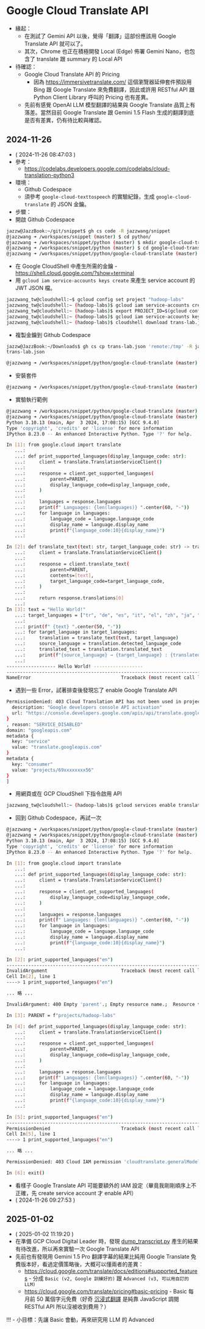 # Google Cloud Translate API

- 緣起：
  - 在測試了 Gemini API 以後，覺得「翻譯」這部份應該用 Google Translate API 就可以了。
  - 其次，Chrome 也正在積極開發 Local (Edge) 佈署 Gemini Nano，也包含了 translate 跟 summary 的 Local API
- 待確認：
  - Google Cloud Translate API 的 Pricing
    - 因為 https://immersivetranslate.com/ 這個瀏覽器延伸套件預設用 Bing 跟 Google Translate 來免費翻譯，因此或許用 RESTful API 跟 Python Client Library 呼叫的 Pricing 也有差異。
  - 先前有感覺 OpenAI LLM 模型翻譯的結果與 Google Translate 品質上有落差。當然目前 Google Translate 跟 Gemini 1.5 Flash 生成的翻譯到底是否有差異，仍有待比較與確認。

## 2024-11-26

- ( 2024-11-26 08:47:03 )
- 參考：
  - https://codelabs.developers.google.com/codelabs/cloud-translation-python3
- 環境：
  - Github Codespace
  - 須參考 `google-cloud-texttospeech` 的實驗紀錄，生成 `google-cloud-translate` 的 JSON 金鑰。
- 步驟：
- 開啟 Github Codespace
```bash
jazzw@JazzBook:~/git/snippet$ gh cs code -R jazzwang/snippet
@jazzwang ➜ /workspaces/snippet (master) $ cd python/
@jazzwang ➜ /workspaces/snippet/python (master) $ mkdir google-cloud-translate
@jazzwang ➜ /workspaces/snippet/python (master) $ cd google-cloud-translate
@jazzwang ➜ /workspaces/snippet/python/google-cloud-translate (master) $ code MEMO.md
```
- 在 Google CloudShell 中產生所需的金鑰 - https://shell.cloud.google.com/?show=terminal
- 用 `gcloud iam service-accounts keys create` 來產生 service account 的 JWT JSON 檔。
```bash
jazzwang_tw@cloudshell:~$ gcloud config set project "hadoop-labs"
jazzwang_tw@cloudshell:~ (hadoop-labs)$ gcloud iam service-accounts create trans-lab
jazzwang_tw@cloudshell:~ (hadoop-labs)$ export PROJECT_ID=$(gcloud config get-value project 2> /dev/null)
jazzwang_tw@cloudshell:~ (hadoop-labs)$ gcloud iam service-accounts keys create trans-lab.json --iam-account trans-lab@$PROJECT_ID.iam.gserviceaccount.com
jazzwang_tw@cloudshell:~ (hadoop-labs)$ cloudshell download trans-lab.json
```
- 複製金鑰到 Github Codespace
```bash
jazzw@JazzBook:~/Downloads$ gh cs cp trans-lab.json 'remote:/tmp' -R jazzwang/snippet
trans-lab.json                                                                                                            100% 2345    15.0KB/s   00:00
```
```bash
@jazzwang ➜ /workspaces/snippet/python/google-cloud-translate (master) $ cp /tmp/trans-lab.json .
```
- 安裝套件
```bash
@jazzwang ➜ /workspaces/snippet/python/google-cloud-translate (master) $ pip3 install google-cloud-translate
```
- 實驗執行範例
```bash
@jazzwang ➜ /workspaces/snippet/python/google-cloud-translate (master) $ export GOOGLE_APPLICATION_CREDENTIALS=trans-lab.json 
@jazzwang ➜ /workspaces/snippet/python/google-cloud-translate (master) $ ipython3
Python 3.10.13 (main, Apr  3 2024, 17:08:15) [GCC 9.4.0]
Type 'copyright', 'credits' or 'license' for more information
IPython 8.23.0 -- An enhanced Interactive Python. Type '?' for help.

In [1]: from google.cloud import translate
   ...: 
   ...: def print_supported_languages(display_language_code: str):
   ...:     client = translate.TranslationServiceClient()
   ...: 
   ...:     response = client.get_supported_languages(
   ...:         parent=PARENT,
   ...:         display_language_code=display_language_code,
   ...:     )
   ...: 
   ...:     languages = response.languages
   ...:     print(f" Languages: {len(languages)} ".center(60, "-"))
   ...:     for language in languages:
   ...:         language_code = language.language_code
   ...:         display_name = language.display_name
   ...:         print(f"{language_code:10}{display_name}")
   ...: 

In [2]: def translate_text(text: str, target_language_code: str) -> translate.Translation:
   ...:     client = translate.TranslationServiceClient()
   ...: 
   ...:     response = client.translate_text(
   ...:         parent=PARENT,
   ...:         contents=[text],
   ...:         target_language_code=target_language_code,
   ...:     )
   ...: 
   ...:     return response.translations[0]
   ...: 
In [3]: text = "Hello World!"
   ...: target_languages = ["tr", "de", "es", "it", "el", "zh", "ja", "ko"]
   ...: 
   ...: print(f" {text} ".center(50, "-"))
   ...: for target_language in target_languages:
   ...:     translation = translate_text(text, target_language)
   ...:     source_language = translation.detected_language_code
   ...:     translated_text = translation.translated_text
   ...:     print(f"{source_language} → {target_language} : {translated_text}")
   ...: 
------------------ Hello World! ------------------
---------------------------------------------------------------------------
NameError                                 Traceback (most recent call last)
```
- 遇到一些 Error，試著排查後發現忘了 enable Google Translate API
```bash
PermissionDenied: 403 Cloud Translation API has not been used in project 69xxxxxxxx56 before or it is disabled. Enable it by visiting https://console.developers.google.com/apis/api/translate.googleapis.com/overview?project=69xxxxxxxx56 then retry. If you enabled this API recently, wait a few minutes for the action to propagate to our systems and retry. [links {
  description: "Google developers console API activation"
  url: "https://console.developers.google.com/apis/api/translate.googleapis.com/overview?project=69xxxxxxxx56"
}
, reason: "SERVICE_DISABLED"
domain: "googleapis.com"
metadata {
  key: "service"
  value: "translate.googleapis.com"
}
metadata {
  key: "consumer"
  value: "projects/69xxxxxxxx56"
}
]
```
- 用網頁或在 GCP CloudShell 下指令啟用 API
```bash
jazzwang_tw@cloudshell:~ (hadoop-labs)$ gcloud services enable translate.googleapis.com
```
- 回到 Github Codespace，再試一次
```bash
@jazzwang ➜ /workspaces/snippet/python/google-cloud-translate (master) $ export GOOGLE_APPLICATION_CREDENTIALS=trans-lab.json 
@jazzwang ➜ /workspaces/snippet/python/google-cloud-translate (master) $ ipython3
Python 3.10.13 (main, Apr  3 2024, 17:08:15) [GCC 9.4.0]
Type 'copyright', 'credits' or 'license' for more information
IPython 8.23.0 -- An enhanced Interactive Python. Type '?' for help.

In [1]: from google.cloud import translate
   ...: 
   ...: def print_supported_languages(display_language_code: str):
   ...:     client = translate.TranslationServiceClient()
   ...: 
   ...:     response = client.get_supported_languages(
   ...:         display_language_code=display_language_code,
   ...:     )
   ...: 
   ...:     languages = response.languages
   ...:     print(f" Languages: {len(languages)} ".center(60, "-"))
   ...:     for language in languages:
   ...:         language_code = language.language_code
   ...:         display_name = language.display_name
   ...:         print(f"{language_code:10}{display_name}")
   ...: 

In [2]: print_supported_languages("en")
---------------------------------------------------------------------------
InvalidArgument                           Traceback (most recent call last)
Cell In[2], line 1
----> 1 print_supported_languages("en")

... 略 ...

InvalidArgument: 400 Empty 'parent'.; Empty resource name.;  Resource type: location

In [3]: PARENT = f"projects/hadoop-labs"

In [4]: def print_supported_languages(display_language_code: str):
   ...:     client = translate.TranslationServiceClient()
   ...: 
   ...:     response = client.get_supported_languages(
   ...:         parent=PARENT,
   ...:         display_language_code=display_language_code,
   ...:     )
   ...: 
   ...:     languages = response.languages
   ...:     print(f" Languages: {len(languages)} ".center(60, "-"))
   ...:     for language in languages:
   ...:         language_code = language.language_code
   ...:         display_name = language.display_name
   ...:         print(f"{language_code:10}{display_name}")
   ...: 

In [5]: print_supported_languages("en")
---------------------------------------------------------------------------
PermissionDenied                          Traceback (most recent call last)
Cell In[5], line 1
----> 1 print_supported_languages("en")

... 略 ...

PermissionDenied: 403 Cloud IAM permission 'cloudtranslate.generalModels.get' denied. 

In [6]: exit()
```
- 看樣子 Google Translate API 可能要額外的 IAM 設定（畢竟我剛剛順序上不正確，先 create service account 才 enable API）
- ( 2024-11-26 09:27:53 )

## 2025-01-02

- ( 2025-01-02 11:19:20 )
- 在準備 GCP Cloud Digital Leader 時，發現 [dump_transcript.py](../requests/cloudskillsboost/dump_transcript.py) 產生的結果有待改進，所以再來實驗一次 Google Translate API
- 先前也有發現用 Gemini 1.5 Pro 翻譯字幕的結果比純用 Google Translate 免費版本好，看過定價策略後，大概可以懂兩者的差異：
  - https://cloud.google.com/translate/docs/editions#supported_features - 分成 `Basic (v2, Google 訓練好的)` 跟 `Advanced (v3, 可以用自訂的 LLM)`
  - https://cloud.google.com/translate/pricing#basic-pricing - Basic 每月前 50 萬個字元免費（好奇 [沉浸式翻譯](https://immersivetranslate.com/) 是純靠 JavaScript 調閱 RESTful API 所以沒被收到費用？）

!!! - 小目標：先讓 Basic 會動，再來研究用 LLM 的 Advanced
